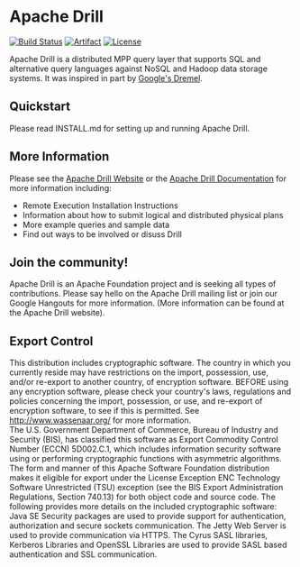 # Apache Drill

[![Build Status](https://travis-ci.org/apache/drill.svg?branch=master)](https://travis-ci.org/apache/drill)
[![Artifact](https://img.shields.io/maven-central/v/org.apache.drill/distribution.svg)](https://search.maven.org/#search%7Cgav%7C1%7Cg%3A%22org.apache.drill%22%20AND%20a%3A%22distribution%22)
[![License](https://img.shields.io/badge/license-Apache--2.0-blue.svg)](http://www.apache.org/licenses/LICENSE-2.0)

Apache Drill is a distributed MPP query layer that supports SQL and alternative query languages against NoSQL and Hadoop data storage systems.  It was inspired in part by [Google's Dremel](http://research.google.com/pubs/pub36632.html).  

## Quickstart

Please read INSTALL.md for setting up and running Apache Drill.

## More Information
Please see the [Apache Drill Website](http://drill.apache.org/) or the [Apache Drill Documentation](http://drill.apache.org/docs/) for more information including:

 * Remote Execution Installation Instructions
 * Information about how to submit logical and distributed physical plans
 * More example queries and sample data
 * Find out ways to be involved or disuss Drill


## Join the community!
Apache Drill is an Apache Foundation project and is seeking all types of contributions.  Please say hello on the Apache Drill mailing list or join our Google Hangouts for more information.  (More information can be found at the Apache Drill website).

## Export Control
This distribution includes cryptographic software. The country in which you currently reside may have restrictions on the import, possession, use, and/or re-export to another country, of encryption software. BEFORE using any encryption software, please check your country's laws, regulations and policies concerning the import, possession, or use, and re-export of encryption software, to see if this is permitted. See <http://www.wassenaar.org/> for more information.  
The U.S. Government Department of Commerce, Bureau of Industry and Security (BIS), has classified this software as Export Commodity Control Number (ECCN) 5D002.C.1, which includes information security software using or performing cryptographic functions with asymmetric algorithms. The form and manner of this Apache Software Foundation distribution makes it eligible for export under the License Exception ENC Technology Software Unrestricted (TSU) exception (see the BIS Export Administration Regulations, Section 740.13) for both object code and source code.
The following provides more details on the included cryptographic software: 
 Java SE Security packages are used to provide support for authentication, authorization and secure sockets communication. The Jetty Web Server is used to provide communication via HTTPS. The Cyrus SASL libraries, Kerberos Libraries and OpenSSL Libraries are used to provide SASL based authentication and SSL communication.
